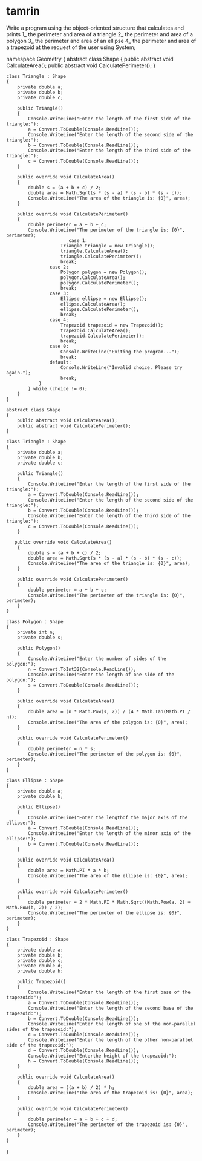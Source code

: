 # tamrin
Write a program using the object-oriented structure that calculates and prints 1_ the perimeter and area of   a triangle 2_ the perimeter and area of   a polygon 3_ the perimeter and area of   an ellipse 4_ the perimeter and area of   a trapezoid at the request of the user
using System;

namespace Geometry
{
    abstract class Shape
    {
        public abstract void CalculateArea();
        public abstract void CalculatePerimeter();
    }

    class Triangle : Shape
    {
        private double a;
        private double b;
        private double c;

        public Triangle()
        {
            Console.WriteLine("Enter the length of the first side of the triangle:");
            a = Convert.ToDouble(Console.ReadLine());
            Console.WriteLine("Enter the length of the second side of the triangle:");
            b = Convert.ToDouble(Console.ReadLine());
            Console.WriteLine("Enter the length of the third side of the triangle:");
            c = Convert.ToDouble(Console.ReadLine());
        }

        public override void CalculateArea()
        {
            double s = (a + b + c) / 2;
            double area = Math.Sqrt(s * (s - a) * (s - b) * (s - c));
            Console.WriteLine("The area of the triangle is: {0}", area);
        }

        public override void CalculatePerimeter()
        {
            double perimeter = a + b + c;
            Console.WriteLine("The perimeter of the triangle is: {0}", perimeter);
                           case 1:
                        Triangle triangle = new Triangle();
                        triangle.CalculateArea();
                        triangle.CalculatePerimeter();
                        break;
                    case 2:
                        Polygon polygon = new Polygon();
                        polygon.CalculateArea();
                        polygon.CalculatePerimeter();
                        break;
                    case 3:
                        Ellipse ellipse = new Ellipse();
                        ellipse.CalculateArea();
                        ellipse.CalculatePerimeter();
                        break;
                    case 4:
                        Trapezoid trapezoid = new Trapezoid();
                        trapezoid.CalculateArea();
                        trapezoid.CalculatePerimeter();
                        break;
                    case 0:
                        Console.WriteLine("Exiting the program...");
                        break;
                    default:
                        Console.WriteLine("Invalid choice. Please try again.");
                        break;
                }
            } while (choice != 0);
        }
    }

    abstract class Shape
    {
        public abstract void CalculateArea();
        public abstract void CalculatePerimeter();
    }

    class Triangle : Shape
    {
        private double a;
        private double b;
        private double c;

        public Triangle()
        {
            Console.WriteLine("Enter the length of the first side of the triangle:");
            a = Convert.ToDouble(Console.ReadLine());
            Console.WriteLine("Enter the length of the second side of the triangle:");
            b = Convert.ToDouble(Console.ReadLine());
            Console.WriteLine("Enter the length of the third side of the triangle:");
            c = Convert.ToDouble(Console.ReadLine());
        }

       public override void CalculateArea()
        {
            double s = (a + b + c) / 2;
            double area = Math.Sqrt(s * (s - a) * (s - b) * (s - c));
            Console.WriteLine("The area of the triangle is: {0}", area);
        }

        public override void CalculatePerimeter()
        {
            double perimeter = a + b + c;
            Console.WriteLine("The perimeter of the triangle is: {0}", perimeter);
        }
    }

    class Polygon : Shape
    {
        private int n;
        private double s;

        public Polygon()
        {
            Console.WriteLine("Enter the number of sides of the polygon:");
            n = Convert.ToInt32(Console.ReadLine());
            Console.WriteLine("Enter the length of one side of the polygon:");
            s = Convert.ToDouble(Console.ReadLine());
        }

        public override void CalculateArea()
        {
            double area = (n * Math.Pow(s, 2)) / (4 * Math.Tan(Math.PI / n));
            Console.WriteLine("The area of the polygon is: {0}", area);
        }

        public override void CalculatePerimeter()
        {
            double perimeter = n * s;
            Console.WriteLine("The perimeter of the polygon is: {0}", perimeter);
        }
    }

    class Ellipse : Shape
    {
        private double a;
        private double b;

        public Ellipse()
        {
            Console.WriteLine("Enter the lengthof the major axis of the ellipse:");
            a = Convert.ToDouble(Console.ReadLine());
            Console.WriteLine("Enter the length of the minor axis of the ellipse:");
            b = Convert.ToDouble(Console.ReadLine());
        }

        public override void CalculateArea()
        {
            double area = Math.PI * a * b;
            Console.WriteLine("The area of the ellipse is: {0}", area);
        }

        public override void CalculatePerimeter()
        {
            double perimeter = 2 * Math.PI * Math.Sqrt((Math.Pow(a, 2) + Math.Pow(b, 2)) / 2);
            Console.WriteLine("The perimeter of the ellipse is: {0}", perimeter);
        }
    }

    class Trapezoid : Shape
    {
        private double a;
        private double b;
        private double c;
        private double d;
        private double h;

        public Trapezoid()
        {
            Console.WriteLine("Enter the length of the first base of the trapezoid:");
            a = Convert.ToDouble(Console.ReadLine());
            Console.WriteLine("Enter the length of the second base of the trapezoid:");
            b = Convert.ToDouble(Console.ReadLine());
            Console.WriteLine("Enter the length of one of the non-parallel sides of the trapezoid:");
            c = Convert.ToDouble(Console.ReadLine());
            Console.WriteLine("Enter the length of the other non-parallel side of the trapezoid:");
            d = Convert.ToDouble(Console.ReadLine());
            Console.WriteLine("Enterthe height of the trapezoid:");
            h = Convert.ToDouble(Console.ReadLine());
        }

        public override void CalculateArea()
        {
            double area = ((a + b) / 2) * h;
            Console.WriteLine("The area of the trapezoid is: {0}", area);
        }

        public override void CalculatePerimeter()
        {
            double perimeter = a + b + c + d;
            Console.WriteLine("The perimeter of the trapezoid is: {0}", perimeter);
        }
    }
} 
